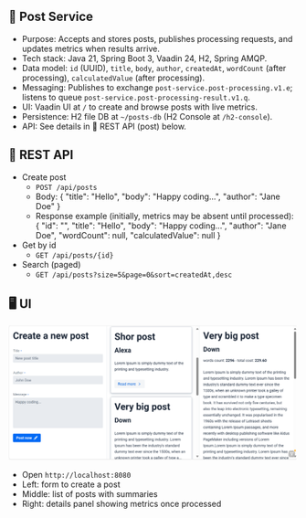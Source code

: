 ## 📝 Post Service
- Purpose: Accepts and stores posts, publishes processing requests, and updates metrics when results arrive.
- Tech stack: Java 21, Spring Boot 3, Vaadin 24, H2, Spring AMQP.
- Data model: `id` (UUID), `title`, `body`, `author`, `createdAt`, `wordCount` (after processing), `calculatedValue` (after processing).
- Messaging: Publishes to exchange `post-service.post-processing.v1.e`; listens to queue `post-service.post-processing-result.v1.q`.
- UI: Vaadin UI at `/` to create and browse posts with live metrics.
- Persistence: H2 file DB at `~/posts-db` (H2 Console at `/h2-console`).
- API: See details in 📡 REST API (post) below.

## 📡 REST API
- Create post
    - `POST /api/posts`
    - Body:
      {
      "title": "Hello",
      "body": "Happy coding...",
      "author": "Jane Doe"
      }
    - Response example (initially, metrics may be absent until processed):
      {
      "id": "<uuid>",
      "title": "Hello",
      "body": "Happy coding...",
      "author": "Jane Doe",
      "wordCount": null,
      "calculatedValue": null
      }
- Get by id
    - `GET /api/posts/{id}`
- Search (paged)
    - `GET /api/posts?size=5&page=0&sort=createdAt,desc`

## 🖥️ UI
![UI](assets/ui.png)

- Open `http://localhost:8080`
- Left: form to create a post
- Middle: list of posts with summaries
- Right: details panel showing metrics once processed

